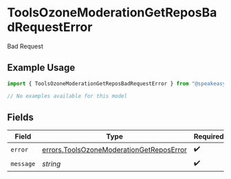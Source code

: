 # ToolsOzoneModerationGetReposBadRequestError

Bad Request

## Example Usage

```typescript
import { ToolsOzoneModerationGetReposBadRequestError } from "@speakeasy-sdks/bluesky/models/errors";

// No examples available for this model
```

## Fields

| Field                                                                                                | Type                                                                                                 | Required                                                                                             | Description                                                                                          |
| ---------------------------------------------------------------------------------------------------- | ---------------------------------------------------------------------------------------------------- | ---------------------------------------------------------------------------------------------------- | ---------------------------------------------------------------------------------------------------- |
| `error`                                                                                              | [errors.ToolsOzoneModerationGetReposError](../../models/errors/toolsozonemoderationgetreposerror.md) | :heavy_check_mark:                                                                                   | N/A                                                                                                  |
| `message`                                                                                            | *string*                                                                                             | :heavy_check_mark:                                                                                   | N/A                                                                                                  |